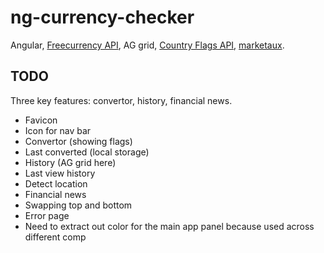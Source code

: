 # ng-currency-checker

Angular, [Freecurrency API](https://freecurrencyapi.com/), AG grid,
[Country Flags API](https://flagsapi.com/),
[marketaux](https://www.marketaux.com/).

## TODO

Three key features: convertor, history, financial news.

- Favicon
- Icon for nav bar
- Convertor (showing flags)
- Last converted (local storage)
- History (AG grid here)
- Last view history
- Detect location
- Financial news
- Swapping top and bottom
- Error page
- Need to extract out color for the main app panel because used across different
  comp
